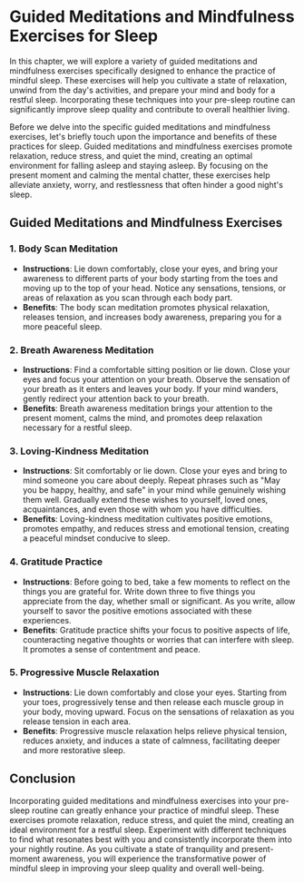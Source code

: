 Guided Meditations and Mindfulness Exercises for Sleep
===============================================================

In this chapter, we will explore a variety of guided meditations and mindfulness exercises specifically designed to enhance the practice of mindful sleep. These exercises will help you cultivate a state of relaxation, unwind from the day's activities, and prepare your mind and body for a restful sleep. Incorporating these techniques into your pre-sleep routine can significantly improve sleep quality and contribute to overall healthier living.



Before we delve into the specific guided meditations and mindfulness exercises, let's briefly touch upon the importance and benefits of these practices for sleep. Guided meditations and mindfulness exercises promote relaxation, reduce stress, and quiet the mind, creating an optimal environment for falling asleep and staying asleep. By focusing on the present moment and calming the mental chatter, these exercises help alleviate anxiety, worry, and restlessness that often hinder a good night's sleep.

Guided Meditations and Mindfulness Exercises
--------------------------------------------

### 1. Body Scan Meditation

* **Instructions**: Lie down comfortably, close your eyes, and bring your awareness to different parts of your body starting from the toes and moving up to the top of your head. Notice any sensations, tensions, or areas of relaxation as you scan through each body part.
* **Benefits**: The body scan meditation promotes physical relaxation, releases tension, and increases body awareness, preparing you for a more peaceful sleep.

### 2. Breath Awareness Meditation

* **Instructions**: Find a comfortable sitting position or lie down. Close your eyes and focus your attention on your breath. Observe the sensation of your breath as it enters and leaves your body. If your mind wanders, gently redirect your attention back to your breath.
* **Benefits**: Breath awareness meditation brings your attention to the present moment, calms the mind, and promotes deep relaxation necessary for a restful sleep.

### 3. Loving-Kindness Meditation

* **Instructions**: Sit comfortably or lie down. Close your eyes and bring to mind someone you care about deeply. Repeat phrases such as "May you be happy, healthy, and safe" in your mind while genuinely wishing them well. Gradually extend these wishes to yourself, loved ones, acquaintances, and even those with whom you have difficulties.
* **Benefits**: Loving-kindness meditation cultivates positive emotions, promotes empathy, and reduces stress and emotional tension, creating a peaceful mindset conducive to sleep.

### 4. Gratitude Practice

* **Instructions**: Before going to bed, take a few moments to reflect on the things you are grateful for. Write down three to five things you appreciate from the day, whether small or significant. As you write, allow yourself to savor the positive emotions associated with these experiences.
* **Benefits**: Gratitude practice shifts your focus to positive aspects of life, counteracting negative thoughts or worries that can interfere with sleep. It promotes a sense of contentment and peace.

### 5. Progressive Muscle Relaxation

* **Instructions**: Lie down comfortably and close your eyes. Starting from your toes, progressively tense and then release each muscle group in your body, moving upward. Focus on the sensations of relaxation as you release tension in each area.
* **Benefits**: Progressive muscle relaxation helps relieve physical tension, reduces anxiety, and induces a state of calmness, facilitating deeper and more restorative sleep.

Conclusion
----------

Incorporating guided meditations and mindfulness exercises into your pre-sleep routine can greatly enhance your practice of mindful sleep. These exercises promote relaxation, reduce stress, and quiet the mind, creating an ideal environment for a restful sleep. Experiment with different techniques to find what resonates best with you and consistently incorporate them into your nightly routine. As you cultivate a state of tranquility and present-moment awareness, you will experience the transformative power of mindful sleep in improving your sleep quality and overall well-being.
